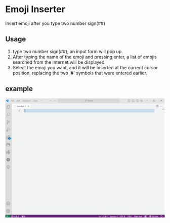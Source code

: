 # Emoji Inserter

Insert emoji after you type two number sign(##)

## Usage
1. type two number sign(##), an input form will pop up.
2. After typing the name of the emoji and pressing enter, a list of emojis searched from the internet will be displayed.
3. Select the emoji you want, and it will be inserted at the current cursor position, replacing the two '#' symbols that were entered earlier.

## example
![](images/emoji-inserter-example.gif)